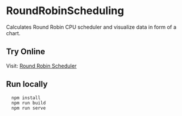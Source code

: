 # RoundRobinScheduling
Calculates Round Robin CPU scheduler and visualize data in form of a chart.

## Try Online
Visit: [Round Robin Scheduler](https://www.ameerhmzx.com/RoundRobinScheduling/src/)

## Run locally
```shell
  npm install
  npm run build
  npm run serve
```
